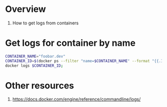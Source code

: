 # Overview
1. How to get logs from containers


# Get logs for container by name
```bash
CONTAINER_NAME="foobar.dev"
CONTAINER_ID=$(docker ps --filter "name=$CONTAINER_NAME" --format "{{.ID}}")
docker logs $CONTAINER_ID;
```


# Other resources
1. https://docs.docker.com/engine/reference/commandline/logs/
